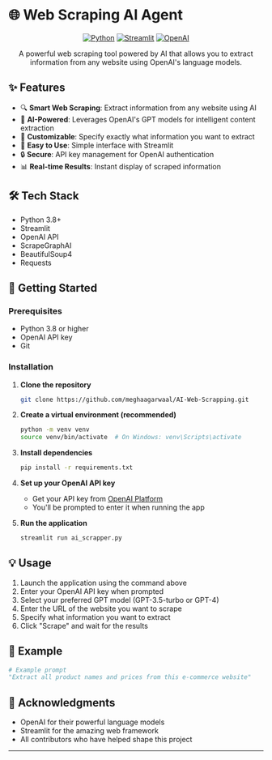 # 🌐 Web Scraping AI Agent

<div align="center">

[![Python](https://img.shields.io/badge/python-3.8+-blue.svg)](https://www.python.org/downloads/)
[![Streamlit](https://img.shields.io/badge/Streamlit-1.24.0-FF4B4B.svg)](https://streamlit.io/)
[![OpenAI](https://img.shields.io/badge/OpenAI-GPT-412991.svg)](https://openai.com/)

A powerful web scraping tool powered by AI that allows you to extract information from any website using OpenAI's language models.

</div>

## ✨ Features

- 🔍 **Smart Web Scraping**: Extract information from any website using AI
- 🤖 **AI-Powered**: Leverages OpenAI's GPT models for intelligent content extraction
- 🎯 **Customizable**: Specify exactly what information you want to extract
- 🚀 **Easy to Use**: Simple interface with Streamlit
- 🔒 **Secure**: API key management for OpenAI authentication
- 📊 **Real-time Results**: Instant display of scraped information

## 🛠️ Tech Stack

- Python 3.8+
- Streamlit
- OpenAI API
- ScrapeGraphAI
- BeautifulSoup4
- Requests

## 🚀 Getting Started

### Prerequisites

- Python 3.8 or higher
- OpenAI API key
- Git

### Installation

1. **Clone the repository**
   ```bash
   git clone https://github.com/meghaagarwaal/AI-Web-Scrapping.git
   ```

2. **Create a virtual environment (recommended)**
   ```bash
   python -m venv venv
   source venv/bin/activate  # On Windows: venv\Scripts\activate
   ```

3. **Install dependencies**
   ```bash
   pip install -r requirements.txt
   ```

4. **Set up your OpenAI API key**
   - Get your API key from [OpenAI Platform](https://platform.openai.com/)
   - You'll be prompted to enter it when running the app

5. **Run the application**
   ```bash
   streamlit run ai_scrapper.py
   ```

## 💡 Usage

1. Launch the application using the command above
2. Enter your OpenAI API key when prompted
3. Select your preferred GPT model (GPT-3.5-turbo or GPT-4)
4. Enter the URL of the website you want to scrape
5. Specify what information you want to extract
6. Click "Scrape" and wait for the results

## 📝 Example

```python
# Example prompt
"Extract all product names and prices from this e-commerce website"
```




## 🙏 Acknowledgments

- OpenAI for their powerful language models
- Streamlit for the amazing web framework
- All contributors who have helped shape this project

---

<div align="center">

</div>

